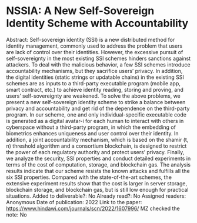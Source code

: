 # NSSIA: A New Self-Sovereign Identity Scheme with Accountability

Abstract: Self-sovereign identity (SSI) is a new distributed method for identity management, commonly used to address the problem that users are lack of control over their identities. However, the excessive pursuit of self-sovereignty in the most existing SSI schemes hinders sanctions against attackers. To deal with the malicious behavior, a few SSI schemes introduce accountability mechanisms, but they sacrifice users’ privacy. In addition, the digital identities (static strings or updatable chains) in the existing SSI schemes are as inputs to a third-party executable program (mobile app, smart contract, etc.) to achieve identity reading, storing and proving, and users’ self-sovereignty are weakened. To solve the above problems, we present a new self-sovereign identity scheme to strike a balance between privacy and accountability and get rid of the dependence on the third-party program. In our scheme, one and only individual-specific executable code is generated as a digital avatar-i for each human to interact with others in cyberspace without a third-party program, in which the embedding of biometrics enhances uniqueness and user control over their identity. In addition, a joint accountability mechanism, which is based on the shamir (t, n) threshold algorithm and a consortium blockchain, is designed to restrict the power of each regulatory authority and protect users’ privacy. Finally, we analyze the security, SSI properties and conduct detailed experiments in terms of the cost of computation, storage, and blockchain gas. The analysis results indicate that our scheme resists the known attacks and fulfills all the six SSI properties. Compared with the state-of-the-art schemes, the extensive experiment results show that the cost is larger in server storage, blockchain storage, and blockchain gas, but is still low enough for practical situations.
Added to deliverable?: No
Already read?: No
Assigned readers: Anonymous
Date of publication: 2022
Link to the paper: https://www.hindawi.com/journals/scn/2022/1607996/
MZ checked the note: No
